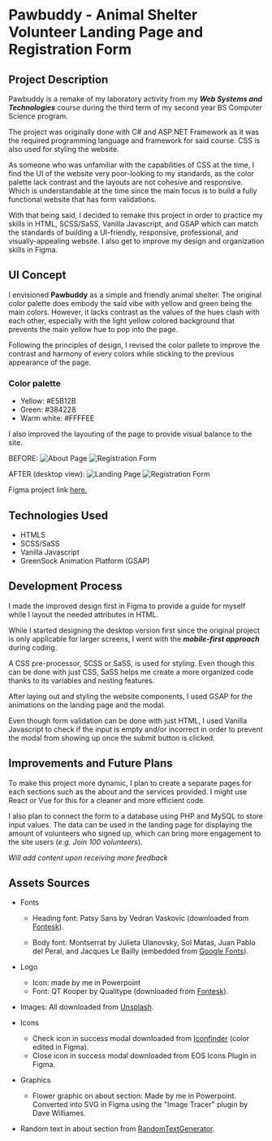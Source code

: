 # Pawbuddy - Animal Shelter Volunteer Landing Page and Registration Form

## Project Description

Pawbuddy is a remake of my laboratory activity from my ***Web Systems and Technologies*** course during the third term of my second year BS Computer Science program.

The project was originally done with C# and ASP.NET Framework as it was the required programming language and framework for said course. CSS is also used for styling the website. 

As someone who was unfamiliar with the capabilities of CSS at the time, I find the UI of the website very poor-looking to my standards, as the color palette lack contrast and the layouts are not cohesive and responsive. Which is understandable at the time since the main focus is to build a fully functional website that has form validations.

With that being said, I decided to remake this project in order to practice my skills in HTML, SCSS/SaSS, Vanilla Javascript, and GSAP which can match the standards of building a UI-friendly, responsive, professional, and visually-appealing website. I also get to improve my design and organization skills in Figma.

## UI Concept

I envisioned **Pawbuddy** as a simple and friendly animal shelter. The original color palette does embody the said vibe with yellow and green being the main colors. However, it lacks contrast as the values of the hues clash with each other, especially with the light yellow colored background that prevents the main yellow hue to pop into the page.

Following the principles of design, I revised the color pallete to improve the contrast and harmony of every colors while sticking to the previous appearance of the page.

### Color palette
- Yellow: #E5B12B
- Green: #384228
- Warm white: #FFFFEE

I also improved the layouting of the page to provide visual balance to the site.

BEFORE:
![About Page](./forreadme/beforeabout.png)
![Registration Form](./forreadme/beforeform.png)

AFTER (desktop view):
![Landing Page](./forreadme/landingpage.png)
![Registration Form](./forreadme/newform.png)

Figma project link [here.](https://www.figma.com/file/mU1K43SB6GIm2zDURCs462/Pawbuddy?node-id=0%3A1)

## Technologies Used  

- HTML5
- SCSS/SaSS 
- Vanilla Javascript
- GreenSock Animation Platform (GSAP)

## Development Process

I made the improved design first in Figma to provide a guide for myself while I layout the needed attributes in HTML.

While I started designing the desktop version first since the original project is only applicable for larger screens, I went with the ***mobile-first approach*** during coding.

A CSS pre-processor, SCSS or SaSS, is used for styling. Even though this can be done with just CSS, SaSS helps me create a more organized code thanks to its variables and nesting features.

After laying out and styling the website components, I used GSAP for the animations on the landing page and the modal.

Even though form validation can be done with just HTML, I used Vanilla Javascript to check if the input is empty and/or incorrect in order to prevent the modal from showing up once the submit button is clicked.

## Improvements and Future Plans

To make this project more dynamic, I plan to create a separate pages for each sections such as the about and the services provided. I might use React or Vue for this for a cleaner and more efficient code.

I also plan to connect the form to a database using PHP and MySQL to store input values. The data can be used in the landing page for displaying the amount of volunteers who signed up, which can bring more engagement to the site users (*e.g. Join 100 volunteers*).

*Will add content upon receiving more feedback*

## Assets Sources

- Fonts
    - Heading font: Patsy Sans by Vedran Vaskovic (downloaded from [Fontesk](https://fontesk.com/patsy-sans-font/)).
    
    - Body font: Montserrat by Julieta Ulanovsky, Sol Matas, Juan Pablo del Peral, and Jacques Le Bailly (embedded from [Google Fonts](https://fonts.google.com/)).

- Logo
    - Icon: made by me in Powerpoint
    - Font: QT Kooper by Qualitype (downloaded from [Fontesk](https://fontesk.com/kooper-font/)).

- Images: All downloaded from [Unsplash](https://unsplash.com/).

- Icons
    - Check icon in success modal downloaded from [Iconfinder](https://www.iconfinder.com/)     (color edited in Figma).
    - Close icon in success modal downloaded from EOS Icons Plugin in Figma.

- Graphics
    - Flower graphic on about section: Made by me in Powerpoint. Converted into SVG in Figma using the "Image Tracer" plugin by Dave Williames.

- Random text in about section from [RandomTextGenerator](https://randomtextgenerator.com/).